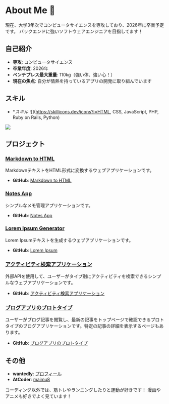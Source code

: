 # About Me 👋

現在、大学3年次でコンピュータサイエンスを専攻しており、2026年に卒業予定です。
バックエンドに強いソフトウェアエンジニアを目指してます！

## 自己紹介

- **専攻**: コンピュータサイエンス
- **卒業年度**: 2026年
- **ベンチプレス最大重量**: 110kg（強い体、強い心！）
- **現在の焦点**: 自分が情熱を持っているアプリの開発に取り組んでいます

## スキル

- **スキル*
![](https://skillicons.dev/icons?i=HTML, CSS, JavaScript, PHP, Ruby on Rails, Python)

![](https://github-readme-stats.vercel.app/api/top-langs?username=e225711&show_icons=true&locale=en&layout=compact)


## プロジェクト

### [Markdown to HTML](https://mdtohtml.kohagura8888.com/)
MarkdownテキストをHTML形式に変換するウェブアプリケーションです。
- **GitHub**: [Markdown to HTML](https://github.com/e225711/project-markdown-to-html)

### [Notes App](https://github.com/e225711/notes_app)
シンプルなメモ管理アプリケーションです。
- **GitHub**: [Notes App](https://github.com/e225711/notes_app)

### [Lorem Ipsum Generator](https://userlorem.kohagura8888.com/)
Lorem Ipsumテキストを生成するウェブアプリケーションです。
- **GitHub**: [Lorem Ipsum](https://github.com/e225711/user-lorem-ipsums)

### [アクティビティ検索アプリケーション](https://github.com/e225711/activity_suggester_app)
外部APIを使用して、ユーザーがタイプ別にアクティビティを検索できるシンプルなウェブアプリケーションです。
- **GitHub**: [アクティビティ検索アプリケーション](https://github.com/e225711/activity_suggester_app)

### [ブログアプリのプロトタイプ](https://github.com/e225711/blog_prototype_app)
ユーザーがブログ記事を閲覧し、最新の記事をトップページで確認できるプロトタイプのブログアプリケーションです。特定の記事の詳細を表示するページもあります。
- **GitHub**: [ブログアプリのプロトタイプ](https://github.com/e225711/blog_prototype_app)

## その他

- **wantedly**: [プロフィール](https://www.wantedly.com/id/maimu_kohagura)
- **AtCoder**: [maimu8](https://atcoder.jp/users/maimu8)

コーディング以外では、筋トレやランニングしたりと運動が好きです！
漫画やアニメも好きでよく見ています！

